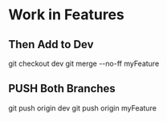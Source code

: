 # Work in Features

## Then Add to Dev
git checkout dev
git merge --no-ff myFeature

## PUSH Both Branches
git push origin dev
git push origin myFeature